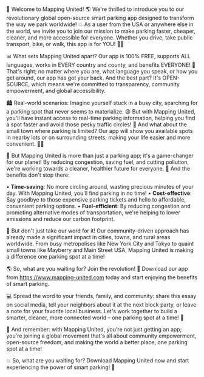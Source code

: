 🚀 Welcome to Mapping United! 🌎 We're thrilled to introduce you to our revolutionary global open-source smart parking app designed to transform the way we park worldwide! 💥 As a user from the USA or anywhere else in the world, we invite you to join our mission to make parking faster, cheaper, cleaner, and more accessible for everyone. Whether you drive, take public transport, bike, or walk, this app is for YOU! 🚶‍♀️

📊 What sets Mapping United apart? Our app is 100% FREE, supports ALL languages, works in EVERY country and county, and benefits EVERYONE! 🌟 That's right; no matter where you are, what language you speak, or how you get around, our app has got your back. And the best part? It's OPEN-SOURCE, which means we're committed to transparency, community empowerment, and global accessibility.

🏙️ Real-world scenarios: Imagine yourself stuck in a busy city, searching for a parking spot that never seems to materialize. 😩 But with Mapping United, you'll have instant access to real-time parking information, helping you find a spot faster and avoid those pesky traffic circles! 🚗 And what about the small town where parking is limited? Our app will show you available spots in nearby lots or on surrounding streets, making your life easier and more convenient. 🏃‍♀️

🌟 But Mapping United is more than just a parking app; it's a game-changer for our planet! By reducing congestion, saving fuel, and cutting pollution, we're working towards a cleaner, healthier future for everyone. 💚 And the benefits don't stop there:

• **Time-saving**: No more circling around, wasting precious minutes of your day. With Mapping United, you'll find parking in no time!
• **Cost-effective**: Say goodbye to those expensive parking tickets and hello to affordable, convenient parking options.
• **Fuel-efficient**: By reducing congestion and promoting alternative modes of transportation, we're helping to lower emissions and reduce our carbon footprint.

🌟 But don't just take our word for it! Our community-driven approach has already made a significant impact in cities, towns, and rural areas worldwide. From busy metropolises like New York City and Tokyo to quaint small towns like Mayberry and Main Street USA, Mapping United is making a difference one parking spot at a time!

🌎 So, what are you waiting for? Join the revolution! 🚀 Download our app from https://www.mapping-united.com today and start enjoying the benefits of smart parking.

💻 Spread the word to your friends, family, and community: share this essay on social media, tell your neighbors about it at the next block party, or leave a note for your favorite local business. Let's work together to build a smarter, cleaner, more connected world – one parking spot at a time! 🌟

🎉 And remember: with Mapping United, you're not just getting an app; you're joining a global movement that's all about community empowerment, open-source freedom, and making the world a better place, one parking spot at a time!

💥 So, what are you waiting for? Download Mapping United now and start experiencing the power of smart parking! 🚀
